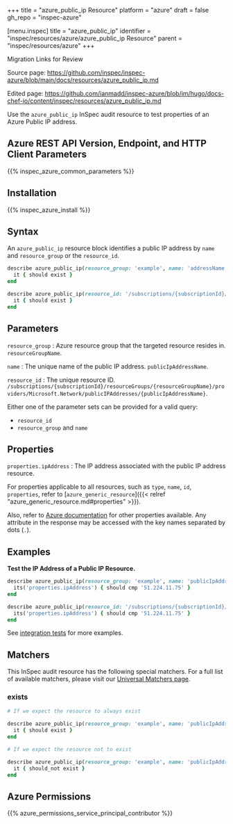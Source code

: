 +++
title = "azure_public_ip Resource"
platform = "azure"
draft = false
gh_repo = "inspec-azure"

[menu.inspec]
title = "azure_public_ip"
identifier = "inspec/resources/azure/azure_public_ip Resource"
parent = "inspec/resources/azure"
+++

<div class="admonition-note">
<p class="admonition-note-title">Migration Links for Review</p>
<div class="admonition-note-text">
<p>Source page: <a href="https://github.com/inspec/inspec-azure/blob/main/docs/resources/azure_public_ip.md">https://github.com/inspec/inspec-azure/blob/main/docs/resources/azure_public_ip.md</a></p>
<p>Edited page: <a href="https://github.com/ianmadd/inspec-azure/blob/im/hugo/docs-chef-io/content/inspec/resources/azure_public_ip.md">https://github.com/ianmadd/inspec-azure/blob/im/hugo/docs-chef-io/content/inspec/resources/azure_public_ip.md</a></p>
</div>
</div>


Use the `azure_public_ip` InSpec audit resource to test properties of an Azure Public IP address.

## Azure REST API Version, Endpoint, and HTTP Client Parameters

{{% inspec_azure_common_parameters %}}

## Installation

{{% inspec_azure_install %}}

## Syntax

An `azure_public_ip` resource block identifies a public IP address by `name` and `resource_group` or the `resource_id`.
```ruby
describe azure_public_ip(resource_group: 'example', name: 'addressName') do
  it { should exist }
end
```
```ruby
describe azure_public_ip(resource_id: '/subscriptions/{subscriptionId}/resourceGroups/{resourceGroupName}/providers/Microsoft.Network/publicIPAddresses/{publicIpAddressName}') do
  it { should exist }
end
```

## Parameters

`resource_group`
: Azure resource group that the targeted resource resides in. `resourceGroupName`.

`name`
: The unique name of the public IP address. `publicIpAddressName`.

`resource_id`
: The unique resource ID. `/subscriptions/{subscriptionId}/resourceGroups/{resourceGroupName}/providers/Microsoft.Network/publicIPAddresses/{publicIpAddressName}`.

Either one of the parameter sets can be provided for a valid query:
- `resource_id`
- `resource_group` and `name`

## Properties

`properties.ipAddress`
: The IP address associated with the public IP address resource.

For properties applicable to all resources, such as `type`, `name`, `id`, `properties`, refer to [`azure_generic_resource`]({{< relref "azure_generic_resource.md#properties" >}}).

Also, refer to [Azure documentation](https://docs.microsoft.com/en-us/rest/api/virtualnetwork/publicipaddresses/get#publicipaddress) for other properties available. 
Any attribute in the response may be accessed with the key names separated by dots (`.`).

## Examples

**Test the IP Address of a Public IP Resource.**

```ruby
describe azure_public_ip(resource_group: 'example', name: 'publicIpAddressName') do
  its('properties.ipAddress') { should cmp '51.224.11.75' }
end
``` 
```ruby
describe azure_public_ip(resource_id: '/subscriptions/{subscriptionId}/resourceGroups/{resourceGroupName}/providers/Microsoft.Network/publicIPAddresses/{publicIpAddressName}') do
  its('properties.ipAddress') { should cmp '51.224.11.75' }
end
``` 
See [integration tests](../../test/integration/verify/controls/azurerm_public_ip.rb) for more examples.

## Matchers

This InSpec audit resource has the following special matchers. For a full list of available matchers, please visit our [Universal Matchers page](https://docs.chef.io/inspec/matchers/).

### exists

```ruby
# If we expect the resource to always exist

describe azure_public_ip(resource_group: 'example', name: 'publicIpAddressName') do
  it { should exist }
end

# If we expect the resource not to exist

describe azure_public_ip(resource_group: 'example', name: 'publicIpAddressName') do
  it { should_not exist }
end
```

## Azure Permissions

{{% azure_permissions_service_principal_contributor %}}

